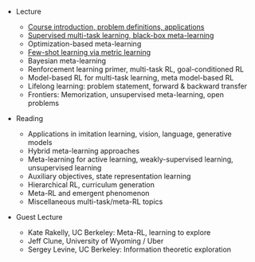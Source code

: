 - Lecture
    - [Course introduction, problem definitions, applications](introduction.md)
    - [Supervised multi-task learning, black-box meta-learning](basic.md)
    - Optimization-based meta-learning
    - [Few-shot learning via metric learning](metric_based.md)
    - Bayesian meta-learning
    - Renforcement learning primer, multi-task RL, goal-conditioned RL
    - Model-based RL for multi-task learning, meta model-based RL
    - Lifelong learning: problem statement, forward & backward transfer
    - Frontiers: Memorization, unsupervised meta-learning, open problems 	

- Reading
    - Applications in imitation learning, vision, language, generative models
    - Hybrid meta-learning approaches
    - Meta-learning for active learning, weakly-supervised learning, unsupervised learning
    - Auxiliary objectives, state representation learning
    - Hierarchical RL, curriculum generation
    - Meta-RL and emergent phenomenon
    - Miscellaneous multi-task/meta-RL topics

- Guest Lecture
    - Kate Rakelly, UC Berkeley: Meta-RL, learning to explore
    - Jeff Clune, University of Wyoming / Uber
    - Sergey Levine, UC Berkeley: Information theoretic exploration